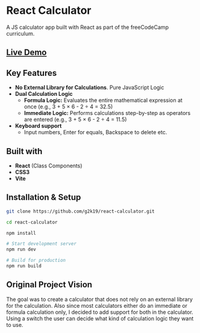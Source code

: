 # React Calculator

A JS calculator app built with React as part of the freeCodeCamp curriculum.

## [Live Demo](https://calculator.g2k.media/)

## Key Features

- **No External Library for Calculations**. Pure JavaScript Logic
- **Dual Calculation Logic**
    - **Formula Logic:** Evaluates the entire mathematical expression at once (e.g., 3 + 5 × 6 - 2 ÷ 4 = 32.5)
    - **Immediate Logic:** Performs calculations step-by-step as operators are entered (e.g., 3 + 5 × 6 - 2 ÷ 4 = 11.5)
- **Keyboard support**
    - Input numbers, Enter for equals, Backspace to delete etc.

## Built with
- **React** (Class Components)
- **CSS3**
- **Vite**

## Installation & Setup
```bash
git clone https://github.com/g2k19/react-calculator.git

cd react-calculator

npm install

# Start development server
npm run dev

# Build for production
npm run build
```

## Original Project Vision
The goal was to create a calculator that does not rely on an external library for the calculation. Also since most calculators either do an immediate or formula calculation only, I decided to add support for both in the calculator. Using a switch the user can decide what kind of calculation logic they want to use.